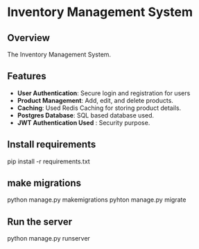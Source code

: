 # Inventory Management System

## Overview
The Inventory Management System.

## Features
- **User Authentication**: Secure login and registration for users 
- **Product Management**: Add, edit, and delete products.
- **Caching**: Used Redis Caching for storing product details.
- **Postgres Database**: SQL based database used.
- **JWT Authentication Used** : Security purpose.


## Install requirements
   pip install -r requirements.txt
## make migrations
   python manage.py makemigrations
   pyhton manage.py migrate
## Run the server
   python manage.py runserver
